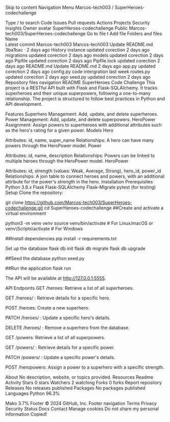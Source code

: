 Skip to content
Navigation Menu
Marcos-tech003
/
SuperHeroes-codechallenge

Type / to search
Code
Issues
Pull requests
Actions
Projects
Security
Insights
Owner avatar
SuperHeroes-codechallenge
Public
Marcos-tech003/SuperHeroes-codechallenge
Go to file
t
Add file
Folders and files
Name		
Latest commit
Marcos-tech003
Marcos-tech003
Update README.md
3ba1bac
 · 
2 days ago
History
instance
updated corection
2 days ago
migrations
updated corection
2 days ago
models
updated corection
2 days ago
Pipfile
updated corection
2 days ago
Pipfile.lock
updated corection
2 days ago
README.md
Update README.md
2 days ago
app.py
updated corection
2 days ago
config.py
code intergration
last week
routes.py
updated corection
2 days ago
seed.py
updated corection
2 days ago
Repository files navigation
README
SuperHeroes Code Challenge
This project is a RESTful API built with Flask and Flask-SQLAlchemy. It tracks superheroes and their unique superpowers, following a one-to-many relationship. The project is structured to follow best practices in Python and API development.

Features
Superhero Management: Add, update, and delete superheroes.
Power Management: Add, update, and delete superpowers.
HeroPower Assignment: Assign powers to superheroes with additional attributes such as the hero's rating for a given power.
Models
Hero

Attributes: id, name, super_name
Relationships: A hero can have many powers through the HeroPower model.
Power

Attributes: id, name, description
Relationships: Powers can be linked to multiple heroes through the HeroPower model.
HeroPower

Attributes: id, strength (values: Weak, Average, Strong), hero_id, power_id
Relationships: A join table to connect heroes and powers, with an additional attribute for the power's strength in the hero.
Installation
Prerequisites
Python 3.8.x
Flask
Flask-SQLAlchemy
Flask-Migrate
pytest (for testing)
Setup
Clone the repository:

git clone https://github.com/Marcos-tech003/SuperHeroes-codechallenge.git
cd SuperHeroes-codechallenge
##Create and activate a virtual environment

python3 -m venv venv source venv/bin/activate # For Linux/macOS or venv\Scripts\activate # For Windows

##Install dependencies pip install -r requirements.txt

Set up the database
flask db init flask db migrate flask db upgrade

##Seed the database python seed.py

##Run the application flask run

The API will be available at http://127.0.0.1:5555.

API Endpoints
GET /heroes: Retrieve a list of all superheroes.

GET /heroes/ : Retrieve details for a specific hero.

POST /heroes: Create a new superhero.

PATCH /heroes/ : Update a specific hero's details.

DELETE /heroes/ : Remove a superhero from the database.

GET /powers: Retrieve a list of all superpowers.

GET /powers/ : Retrieve details for a specific power.

PATCH /powers/ : Update a specific power's details.

POST /heropowers: Assign a power to a superhero with a specific strength.

About
No description, website, or topics provided.
Resources
 Readme
 Activity
Stars
 0 stars
Watchers
 2 watching
Forks
 0 forks
Report repository
Releases
No releases published
Packages
No packages published
Languages
Python
96.3%
 
Mako
3.7%
Footer
© 2024 GitHub, Inc.
Footer navigation
Terms
Privacy
Security
Status
Docs
Contact
Manage cookies
Do not share my personal information
Copied!
